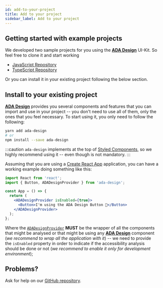 ```yaml
---
id: add-to-your-project
title: Add to your project
sidebar_label: Add to your project
---
```


## Getting started with example projects

We developed two sample projects for you using the [**ADA Design**](https://adadesign.io/) UI-Kit. So feel free to clone it and start working

- [JavaScript Repository](https://github.com/aimbly/ada-design-example)
- [TypeScript Repository](https://github.com/aimbly/ada-design-typescript-example)

Or you can install it in your existing project following the below section.

## Install to your existing project

[**ADA Design**](https://adadesign.io/) provides you several components and features that you can import and use in your project -- you don't need to use all of them, only the ones that you feel necessary. To start using it, you only need to follow the following:

```bash
yarn add ada-design
# or
npm install --save ada-design
```

:::caution
`ada-design` implements at the top of [Styled Components](https://styled-components.com/), so we highly recommend using it -- even though is not mandatory.
:::

Assuming that you are using a [Create React App](https://reactjs.org/docs/create-a-new-react-app.html) application, you can have a working example doing something like this:

```jsx
import React from 'react';
import { Button, ADADesignProvider } from 'ada-design';

const App = () => {
  return (
    <ADADesignProvider isEnabled={true}>
      <Button>I'm using the ADA Design Button 🌮</Button>
    </ADADesignProvider>
  );
};
```

Where the [`ADADesignProvider`](components/ada-design-provider) **MUST** be the wrapper of all the components that might be analysed or that might be using any [**ADA Design**](https://adadesign.io/) component (_we recommend to wrap all the application with it_) -- we need to provide the `isEnabled` property in order to indicate if the accessibility analysis should be done or not (_we recommend to enable it only for development environment_);

## Problems?

Ask for help on our [GitHub repository](https://github.com/aimbly/ada-design).
